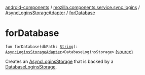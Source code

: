 [android-components](../../index.md) / [mozilla.components.service.sync.logins](../index.md) / [AsyncLoginsStorageAdapter](index.md) / [forDatabase](./for-database.md)

# forDatabase

`fun forDatabase(dbPath: `[`String`](https://kotlinlang.org/api/latest/jvm/stdlib/kotlin/-string/index.html)`): `[`AsyncLoginsStorageAdapter`](index.md)`<DatabaseLoginsStorage>` [(source)](https://github.com/mozilla-mobile/android-components/blob/master/components/service/sync-logins/src/main/java/mozilla/components/service/sync/logins/AsyncLoginsStorage.kt#L385)

Creates an [AsyncLoginsStorage](../-async-logins-storage/index.md) that is backed by a [DatabaseLoginsStorage](#).

